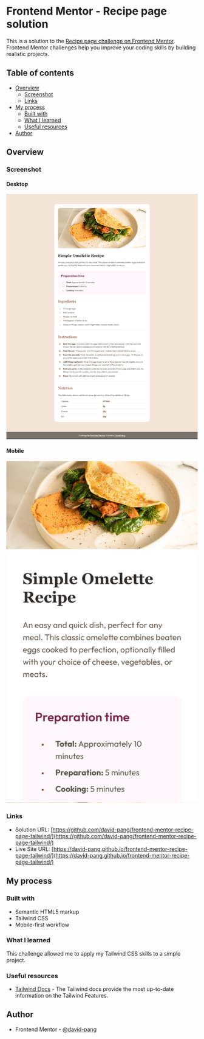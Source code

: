 # Frontend Mentor - Recipe page solution

This is a solution to the [Recipe page challenge on Frontend Mentor](https://www.frontendmentor.io/challenges/recipe-page-KiTsR8QQKm). Frontend Mentor challenges help you improve your coding skills by building realistic projects.

## Table of contents

-   [Overview](#overview)
    -   [Screenshot](#screenshot)
    -   [Links](#links)
-   [My process](#my-process)
    -   [Built with](#built-with)
    -   [What I learned](#what-i-learned)
    -   [Useful resources](#useful-resources)
-   [Author](#author)

## Overview

### Screenshot

#### Desktop

![Desktop](./design/solution/desktop.jpg)

#### Mobile

![Mobile](./design/solution/mobile.png)

### Links

-   Solution URL: [https://github.com/david-pang/frontend-mentor-recipe-page-tailwind/](https://github.com/david-pang/frontend-mentor-recipe-page-tailwind/)
-   Live Site URL: [https://david-pang.github.io/frontend-mentor-recipe-page-tailwind/](https://david-pang.github.io/frontend-mentor-recipe-page-tailwind/)

## My process

### Built with

-   Semantic HTML5 markup
-   Tailwind CSS
-   Mobile-first workflow

### What I learned

This challenge allowed me to apply my Tailwind CSS skills to a simple project.

### Useful resources

-   [Tailwind Docs](https://tailwindcss.com/docs) - The Tailwind docs provide the most up-to-date information on the Tailwind Features.

## Author

-   Frontend Mentor - [@david-pang](https://www.frontendmentor.io/profile/david-pang)
